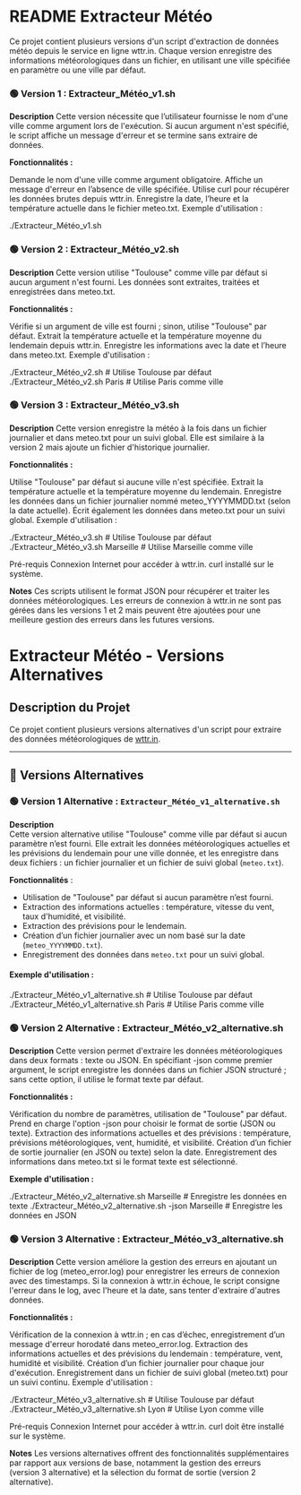 # README **Extracteur Météo**

Ce projet contient plusieurs versions d'un script d'extraction de données météo depuis le service en ligne wttr.in.
Chaque version enregistre des informations météorologiques dans un fichier, en utilisant une ville spécifiée en paramètre ou une ville par défaut.

### 🟢 Version 1 : Extracteur_Météo_v1.sh
**Description**
Cette version nécessite que l’utilisateur fournisse le nom d'une ville comme argument lors de l'exécution. Si aucun argument n'est spécifié, le script affiche un message d'erreur et se termine sans extraire de données.

**Fonctionnalités :**

Demande le nom d'une ville comme argument obligatoire.
Affiche un message d'erreur en l’absence de ville spécifiée.
Utilise curl pour récupérer les données brutes depuis wttr.in.
Enregistre la date, l’heure et la température actuelle dans le fichier meteo.txt.
Exemple d'utilisation :


./Extracteur_Météo_v1.sh <Ville>
                           
### 🟢 Version 2 : Extracteur_Météo_v2.sh
**Description**
Cette version utilise "Toulouse" comme ville par défaut si aucun argument n'est fourni. Les données sont extraites, traitées et enregistrées dans meteo.txt.

**Fonctionnalités :**

Vérifie si un argument de ville est fourni ; sinon, utilise "Toulouse" par défaut.
Extrait la température actuelle et la température moyenne du lendemain depuis wttr.in.
Enregistre les informations avec la date et l’heure dans meteo.txt.
Exemple d'utilisation :

./Extracteur_Météo_v2.sh            # Utilise Toulouse par défaut
./Extracteur_Météo_v2.sh Paris       # Utilise Paris comme ville

### 🟢 Version 3 : Extracteur_Météo_v3.sh

**Description**
Cette version enregistre la météo à la fois dans un fichier journalier et dans meteo.txt pour un suivi global. Elle est similaire à la version 2 mais ajoute un fichier d'historique journalier.

**Fonctionnalités :**

Utilise "Toulouse" par défaut si aucune ville n'est spécifiée.
Extrait la température actuelle et la température moyenne du lendemain.
Enregistre les données dans un fichier journalier nommé meteo_YYYYMMDD.txt (selon la date actuelle).
Écrit également les données dans meteo.txt pour un suivi global.
Exemple d'utilisation :


./Extracteur_Météo_v3.sh            # Utilise Toulouse par défaut
./Extracteur_Météo_v3.sh Marseille   # Utilise Marseille comme ville

Pré-requis
Connexion Internet pour accéder à wttr.in.
curl installé sur le système.

**Notes**
Ces scripts utilisent le format JSON pour récupérer et traiter les données météorologiques.
Les erreurs de connexion à wttr.in ne sont pas gérées dans les versions 1 et 2 mais peuvent être ajoutées pour une meilleure gestion des erreurs dans les futures versions.

# **Extracteur Météo - Versions Alternatives**

## Description du Projet

Ce projet contient plusieurs versions alternatives d'un script pour extraire des données météorologiques de [wttr.in](https://wttr.in/). 

---

## 📄 Versions Alternatives

### 🟢 Version 1 Alternative : `Extracteur_Météo_v1_alternative.sh`

**Description**  
Cette version alternative utilise "Toulouse" comme ville par défaut si aucun paramètre n’est fourni. Elle extrait les données météorologiques actuelles et les prévisions du lendemain pour une ville donnée, et les enregistre dans deux fichiers : un fichier journalier et un fichier de suivi global (`meteo.txt`).

**Fonctionnalités** :
- Utilisation de "Toulouse" par défaut si aucun paramètre n’est fourni.
- Extraction des informations actuelles : température, vitesse du vent, taux d'humidité, et visibilité.
- Extraction des prévisions pour le lendemain.
- Création d’un fichier journalier avec un nom basé sur la date (`meteo_YYYYMMDD.txt`).
- Enregistrement des données dans `meteo.txt` pour un suivi global.

#### Exemple d'utilisation :

./Extracteur_Météo_v1_alternative.sh        # Utilise Toulouse par défaut
./Extracteur_Météo_v1_alternative.sh Paris   # Utilise Paris comme ville

### 🟢 Version 2 Alternative : Extracteur_Météo_v2_alternative.sh
**Description**
Cette version permet d'extraire les données météorologiques dans deux formats : texte ou JSON. En spécifiant -json comme premier argument, le script enregistre les données dans un fichier JSON structuré ; sans cette option, il utilise le format texte par défaut.

**Fonctionnalités :**

Vérification du nombre de paramètres, utilisation de "Toulouse" par défaut.
Prend en charge l'option -json pour choisir le format de sortie (JSON ou texte).
Extraction des informations actuelles et des prévisions : température, prévisions météorologiques, vent, humidité, et visibilité.
Création d’un fichier de sortie journalier (en JSON ou texte) selon la date.
Enregistrement des informations dans meteo.txt si le format texte est sélectionné.

**Exemple d'utilisation :**

./Extracteur_Météo_v2_alternative.sh Marseille          # Enregistre les données en texte
./Extracteur_Météo_v2_alternative.sh -json Marseille    # Enregistre les données en JSON

### 🟢 Version 3 Alternative : Extracteur_Météo_v3_alternative.sh

**Description**
Cette version améliore la gestion des erreurs en ajoutant un fichier de log (meteo_error.log) pour enregistrer les erreurs de connexion avec des timestamps. Si la connexion à wttr.in échoue, le script consigne l'erreur dans le log, avec l'heure et la date, sans tenter d'extraire d'autres données.

**Fonctionnalités :**

Vérification de la connexion à wttr.in ; en cas d’échec, enregistrement d’un message d'erreur horodaté dans meteo_error.log.
Extraction des informations actuelles et des prévisions du lendemain : température, vent, humidité et visibilité.
Création d’un fichier journalier pour chaque jour d'exécution.
Enregistrement dans un fichier de suivi global (meteo.txt) pour un suivi continu.
Exemple d'utilisation :

./Extracteur_Météo_v3_alternative.sh                # Utilise Toulouse par défaut
./Extracteur_Météo_v3_alternative.sh Lyon           # Utilise Lyon comme ville

Pré-requis
Connexion Internet pour accéder à wttr.in.
curl doit être installé sur le système.

**Notes**
Les versions alternatives offrent des fonctionnalités supplémentaires par rapport aux versions de base, notamment la gestion des erreurs (version 3 alternative) et la sélection du format de sortie (version 2 alternative).
